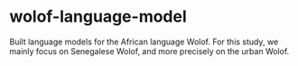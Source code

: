# wolof-language-model
Built language models for the African language Wolof. For this study, we mainly focus on Senegalese Wolof, and more precisely on the urban Wolof.
